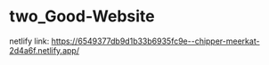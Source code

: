 # two_Good-Website

netlify link:   https://6549377db9d1b33b6935fc9e--chipper-meerkat-2d4a6f.netlify.app/
